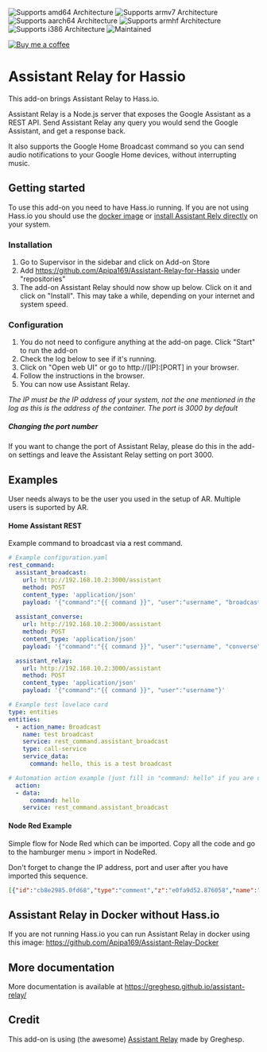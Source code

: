 ![Supports amd64 Architecture][amd64-shield]
![Supports armv7 Architecture][armv7-shield]
![Supports aarch64 Architecture][aarch64-shield]
![Supports armhf Architecture][armhf-shield]
![Supports i386 Architecture][i386-shield]
![Maintained][maintained-shield]

[![Buy me a coffee][buymeacoffee-shield]][buymeacoffee]

# Assistant Relay for Hassio
This add-on brings Assistant Relay to Hass.io.

Assistant Relay is a Node.js server that exposes the Google Assistant as a REST API. Send Assistant Relay any query you would send the Google Assistant, and get a response back.

It also supports the Google Home Broadcast command so you can send audio notifications to your Google Home devices, without interrupting music.


## Getting started

To use this add-on you need to have Hass.io running. If you are not using Hass.io you should use the [docker image](https://github.com/Apipa169/Assistant-Relay-Docker) or [install Assistant Rely directly](https://greghesp.github.io/assistant-relay/docs/getting-started/installation) on your system.

### Installation

1. Go to Supervisor in the sidebar and click on Add-on Store
2. Add https://github.com/Apipa169/Assistant-Relay-for-Hassio under "repositories"
2. The add-on Assistant Relay should now show up below. Click on it and click on "Install". This may take a while, depending on your internet and system speed.

### Configuration

1. You do not need to configure anything at the add-on page. Click "Start" to run the add-on
2. Check the log below to see if it's running.
3. Click on "Open web UI" or go to http://[IP]:[PORT] in your browser.
4. Follow the instructions in the browser.
5. You can now use Assistant Relay.

*The IP must be the IP address of your system, not the one mentioned in the log as this is the address of the container. The port is 3000 by default*

##### Changing the port number
If you want to change the port of Assistant Relay, please do this in the add-on settings and leave the Assistant Relay setting on port 3000. 


## Examples
User needs always to be the user you used in the setup of AR. Multiple users is suported by AR.

#### Home Assistant REST
Example command to broadcast via a rest command.
```yaml
# Example configuration.yaml
rest_command:
  assistant_broadcast:
    url: http://192.168.10.2:3000/assistant
    method: POST
    content_type: 'application/json'
    payload: '{"command":"{{ command }}", "user":"username", "broadcast":true}'
    
  assistant_converse:
    url: http://192.168.10.2:3000/assistant
    method: POST
    content_type: 'application/json'
    payload: '{"command":"{{ command }}", "user":"username", "converse":true}'

  assistant_relay:
    url: http://192.168.10.2:3000/assistant
    method: POST
    content_type: 'application/json'
    payload: '{"command":"{{ command }}", "user":"username"}'
```
```yaml
# Example test lovelace card
type: entities
entities:
  - action_name: Broadcast
    name: test broadcast
    service: rest_command.assistant_broadcast
    type: call-service
    service_data:
      command: hello, this is a test broadcast
```
```yaml
# Automation action example (just fill in "command: hello" if you are using the editor)
  action:
  - data:
      command: hello
    service: rest_command.assistant_broadcast
```

#### Node Red Example
Simple flow for Node Red which can be imported. Copy all the code and go to the hamburger menu > import in NodeRed.

Don't forget to change the IP address, port and user after you have imported this sequence.

```json
[{"id":"cb8e2985.0fd68","type":"comment","z":"e0fa9d52.876058","name":"Broadcast via Google Home","info":"","x":180,"y":180,"wires":[]},{"id":"37f701c2.826d96","type":"delay","z":"e0fa9d52.876058","name":"","pauseType":"rate","timeout":"5","timeoutUnits":"seconds","rate":"1","nbRateUnits":"10","rateUnits":"second","randomFirst":"1","randomLast":"5","randomUnits":"seconds","drop":true,"x":320,"y":220,"wires":[["d087aae2.ab98e"]]},{"id":"eba065b9.0d066","type":"http request","z":"e0fa9d52.876058","name":"post","method":"POST","ret":"obj","paytoqs":false,"url":"http://192.168.1.2:3000/assistant","tls":"","persist":false,"proxy":"","authType":"","x":730,"y":220,"wires":[[]]},{"id":"d087aae2.ab98e","type":"function","z":"e0fa9d52.876058","name":"set payload and headers","func":"msg.message = msg.payload;\nmsg.payload = {\n    \"name\": \"username\",\n    \"command\": msg.message,\n    \"broadcast\": true\n};\nmsg.headers = {};\nmsg.headers['Content-Type'] = 'application/json';\nreturn msg;","outputs":1,"noerr":0,"x":530,"y":220,"wires":[["eba065b9.0d066"]]},{"id":"e63ec3ee.7abb68","type":"inject","z":"e0fa9d52.876058","name":"","topic":"","payload":"Hello everyone!","payloadType":"str","repeat":"","crontab":"","once":false,"onceDelay":0.1,"x":140,"y":220,"wires":[["37f701c2.826d96"]]}]
```

## Assistant Relay in Docker without Hass.io
If you are not running Hass.io you can run Assistant Relay in docker using this image: https://github.com/Apipa169/Assistant-Relay-Docker

## More documentation
More documentation is available at https://greghesp.github.io/assistant-relay/ 


## Credit
This add-on is using (the awesome) [Assistant Relay](https://github.com/greghesp/assistant-relay) made by Greghesp. 




[buymeacoffee-shield]: https://www.buymeacoffee.com/assets/img/guidelines/download-assets-sm-2.svg
[buymeacoffee]: https://www.buymeacoffee.com/apipa
[aarch64-shield]: https://img.shields.io/badge/aarch64-no-red.svg
[amd64-shield]: https://img.shields.io/badge/amd64-yes-green.svg
[armhf-shield]: https://img.shields.io/badge/armhf-no-red.svg
[armv7-shield]: https://img.shields.io/badge/armv7-yes-green.svg
[i386-shield]: https://img.shields.io/badge/i386-no-red.svg
[maintained-shield]: https://img.shields.io/badge/maintained-yes-green.svg
